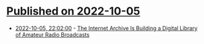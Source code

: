 # [Published on 2022-10-05](index.md)

* [2022-10-05, 22:02:00](https://tech.slashdot.org/story/22/10/05/2056210/the-internet-archive-is-building-a-digital-library-of-amateur-radio-broadcasts?utm_source=rss1.0mainlinkanon&utm_medium=feed) - [The Internet Archive Is Building a Digital Library of Amateur Radio Broadcasts](https://tech.slashdot.org/story/22/10/05/2056210/the-internet-archive-is-building-a-digital-library-of-amateur-radio-broadcasts?utm_source=rss1.0mainlinkanon&utm_medium=feed)
